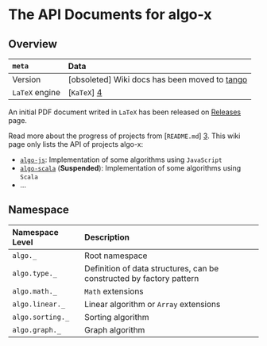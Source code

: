 # The API Documents for algo-x


## Overview

`meta` | Data
:----|:-------
Version | [obsoleted] Wiki docs has been moved to [tango](https://scozv.github.io/tango/)
`LaTeX` engine | [`KaTeX`] [4]


An initial PDF document writed in `LaTeX` has been released on
[Releases](https://github.com/scozv/algo-wiki/releases) page.

Read more about the progress of projects from [`README.md`] [3].
This wiki page only lists the API of projects algo-x:

*  [`algo-js`](https://github.com/scozv/algo-js): Implementation of some algorithms using `JavaScript`
*  [`algo-scala`](https://github.com/scozv/algo-scala) (__Suspended__): Implementation of some algorithms using `Scala`
*  ...


## Namespace


Namespace Level | Description
:-------|:------
`algo._` | Root namespace
`algo.type._` | Definition of data structures, can be constructed by factory pattern
`algo.math._` | `Math` extensions
`algo.linear._` | Linear algorithm or `Array` extensions
`algo.sorting._` | Sorting algorithm
`algo.graph._` | Graph algorithm


[1]: https://github.com/scozv/algo-js		"Algo-js"
[2]: https://github.com/scozv/algo-scala	"Algo-scala"
[3]: https://github.com/scozv/algo-js/blob/master/README.md "README.md"
[4]: https://khan.github.io/KaTeX/ "KaTeX"
